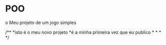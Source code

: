 # POO
 o Meu projeto de um jogo simples

/**
*isto é o meu novo projeto 
*é a minha primeira vez que eu publico
*
*
*
*/
